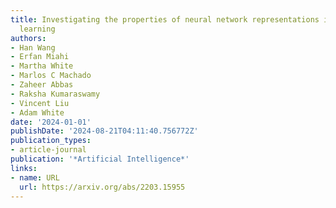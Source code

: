 ```yaml
---
title: Investigating the properties of neural network representations in reinforcement
  learning
authors:
- Han Wang
- Erfan Miahi
- Martha White
- Marlos C Machado
- Zaheer Abbas
- Raksha Kumaraswamy
- Vincent Liu
- Adam White
date: '2024-01-01'
publishDate: '2024-08-21T04:11:40.756772Z'
publication_types:
- article-journal
publication: '*Artificial Intelligence*'
links:
- name: URL
  url: https://arxiv.org/abs/2203.15955
---
```


